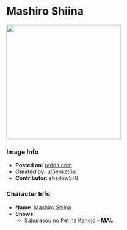 # Mashiro Shiina

<img src="https://raw.githubusercontent.com/shadow578/Project-Padoru/master/Padoru/pet-girl-shiina-mashiro.png" height="300">

### Image Info
* **Posted on:**     [reddit.com](https://www.reddit.com/r/Padoru/comments/dgdnhs/shiina_mashiro_from_sakurasou_no_pet_na_kanojo/)
* **Created by:**    [u/5enket5u](https://github.com/shadow578/Project-Padoru/blob/master/table-of-contents/creators/u5enket5u.md)
* **Contributor:**   shadow578

### Character Info
* **Name:**   [Mashiro Shiina](https://myanimelist.net/character/61371)
* **Shows:**
  * [Sakurasou no Pet na Kanojo](https://github.com/shadow578/Project-Padoru/blob/master/table-of-contents/shows/SakurasounoPetnaKanojo.md) - [__MAL__](https://myanimelist.net/manga/28107/Sakurasou_no_Pet_na_Kanojo)


